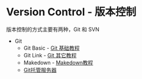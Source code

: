 # Version Control - 版本控制

版本控制的方式主要有两种，Git 和 SVN

* Git
    * Git Basic - [Git 基础教程](GitBasic.md)
    * Git Link - [Git 其它教程](GitLink.md)
    * Makedown - [Makedown教程](Makedown.md)
    * [Git托管服务器](Github.md)